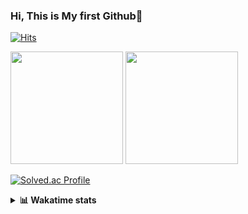 ### Hi, This is My first Github👋
[![Hits](https://hits.seeyoufarm.com/api/count/incr/badge.svg?url=https%3A%2F%2Fgithub.com%2FJonghyun-Park1027&count_bg=%2379C83D&title_bg=%23555555&icon=&icon_color=%23E7E7E7&title=hits&edge_flat=false)](https://hits.seeyoufarm.com)
<br>


<p>
  <img height="180em" src="https://github-readme-stats-eight-rho-29.vercel.app/api?username=Jonghyun-Park1027&show_icons=true&include_all_commits=true&bg_color=30,e96443,904e95&title_color=fff&text_color=fff">
  <img height="180em" src="https://github-readme-stats-eight-rho-29.vercel.app/api/top-langs/?username=Jonghyun-Park1027&layout=compact&bg_color=30,e96443,904e95&title_color=fff&text_color=fff">


[![Solved.ac Profile](http://mazassumnida.wtf/api/v2/generate_badge?boj=ppjjhh1027)](https://solved.ac/ppjjhh1027/)

</p>
<details>
<summary><b>📊 Wakatime stats</b><br></summary>
<div>
<hr/>



<!--START_SECTION:waka-->
![Code Time](http://img.shields.io/badge/Code%20Time-1%2C054%20hrs%2017%20mins-blue)

![Profile Views](http://img.shields.io/badge/Profile%20Views-0-blue)

**🐱 My GitHub Data** 

> 📦 122.2 kB Used in GitHub's Storage 
 > 
> 🚫 Not Opted to Hire
 > 
> 📜 10 Public Repositories 
 > 
> 🔑 7 Private Repositories 
 > 
**I'm an Early 🐤** 

```text
🌞 Morning                57 commits          █████░░░░░░░░░░░░░░░░░░░░   18.87 % 
🌆 Daytime                152 commits         █████████████░░░░░░░░░░░░   50.33 % 
🌃 Evening                80 commits          ███████░░░░░░░░░░░░░░░░░░   26.49 % 
🌙 Night                  13 commits          █░░░░░░░░░░░░░░░░░░░░░░░░   04.30 % 
```
📅 **I'm Most Productive on Friday** 

```text
Monday                   50 commits          ████░░░░░░░░░░░░░░░░░░░░░   16.56 % 
Tuesday                  42 commits          ███░░░░░░░░░░░░░░░░░░░░░░   13.91 % 
Wednesday                23 commits          ██░░░░░░░░░░░░░░░░░░░░░░░   07.62 % 
Thursday                 31 commits          ███░░░░░░░░░░░░░░░░░░░░░░   10.26 % 
Friday                   67 commits          ██████░░░░░░░░░░░░░░░░░░░   22.19 % 
Saturday                 37 commits          ███░░░░░░░░░░░░░░░░░░░░░░   12.25 % 
Sunday                   52 commits          ████░░░░░░░░░░░░░░░░░░░░░   17.22 % 
```


📊 **This Week I Spent My Time On** 

```text
🕑︎ Time Zone: Asia/Seoul

💬 Programming Languages: 
TypeScript               4 hrs 44 mins       ████████░░░░░░░░░░░░░░░░░   31.95 % 
Markdown                 4 hrs 39 mins       ████████░░░░░░░░░░░░░░░░░   31.34 % 
Python                   1 hr 24 mins        ██░░░░░░░░░░░░░░░░░░░░░░░   09.50 % 
CSS                      1 hr 18 mins        ██░░░░░░░░░░░░░░░░░░░░░░░   08.81 % 
Dart                     1 hr 8 mins         ██░░░░░░░░░░░░░░░░░░░░░░░   07.70 % 

🔥 Editors: 
Cursor                   14 hrs 50 mins      █████████████████████████   100.00 % 

🐱‍💻 Projects: 
wemake                   5 hrs 16 mins       █████████░░░░░░░░░░░░░░░░   35.58 % 
manseryuk_v1.0.1         3 hrs 54 mins       ███████░░░░░░░░░░░░░░░░░░   26.30 % 
day1                     2 hrs 7 mins        ████░░░░░░░░░░░░░░░░░░░░░   14.27 % 
manseryuk_v1.3.0         1 hr 58 mins        ███░░░░░░░░░░░░░░░░░░░░░░   13.26 % 
day2                     56 mins             ██░░░░░░░░░░░░░░░░░░░░░░░   06.34 % 

💻 Operating System: 
Mac                      14 hrs 21 mins      ████████████████████████░   96.66 % 
Windows                  29 mins             █░░░░░░░░░░░░░░░░░░░░░░░░   03.34 % 
```

**I Mostly Code in Jupyter Notebook** 

```text
Jupyter Notebook         8 repos             ███████████████░░░░░░░░░░   61.54 % 
C++                      3 repos             ██████░░░░░░░░░░░░░░░░░░░   23.08 % 
Dart                     1 repo              ██░░░░░░░░░░░░░░░░░░░░░░░   07.69 % 
Python                   1 repo              ██░░░░░░░░░░░░░░░░░░░░░░░   07.69 % 
```




 Last Updated on 21/08/2025 18:46:40 UTC
<!--END_SECTION:waka-->
</details>



